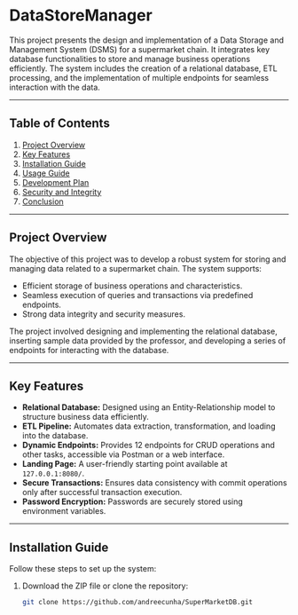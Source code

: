 # DataStoreManager

This project presents the design and implementation of a Data Storage and Management System (DSMS) for a supermarket chain. It integrates key database functionalities to store and manage business operations efficiently. The system includes the creation of a relational database, ETL processing, and the implementation of multiple endpoints for seamless interaction with the data.

---

## Table of Contents
1. [Project Overview](#project-overview)
2. [Key Features](#key-features)
3. [Installation Guide](#installation-guide)
4. [Usage Guide](#usage-guide)
5. [Development Plan](#development-plan)
6. [Security and Integrity](#security-and-integrity)
7. [Conclusion](#conclusion)

---

## Project Overview

The objective of this project was to develop a robust system for storing and managing data related to a supermarket chain. The system supports:
- Efficient storage of business operations and characteristics.
- Seamless execution of queries and transactions via predefined endpoints.
- Strong data integrity and security measures.

The project involved designing and implementing the relational database, inserting sample data provided by the professor, and developing a series of endpoints for interacting with the database.

---

## Key Features

- **Relational Database:** Designed using an Entity-Relationship model to structure business data efficiently.
- **ETL Pipeline:** Automates data extraction, transformation, and loading into the database.
- **Dynamic Endpoints:** Provides 12 endpoints for CRUD operations and other tasks, accessible via Postman or a web interface.
- **Landing Page:** A user-friendly starting point available at `127.0.0.1:8080/`.
- **Secure Transactions:** Ensures data consistency with commit operations only after successful transaction execution.
- **Password Encryption:** Passwords are securely stored using environment variables.

---

## Installation Guide

Follow these steps to set up the system:

1. Download the ZIP file or clone the repository:
   ```bash
   git clone https://github.com/andreecunha/SuperMarketDB.git
